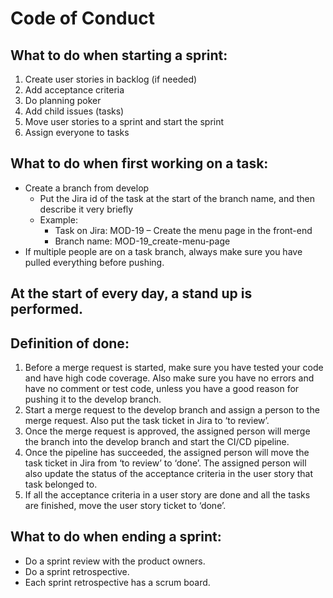 # Code of Conduct
## What to do when starting a sprint:
1. Create user stories in backlog (if needed)
2. Add acceptance criteria
3. Do planning poker
4. Add child issues (tasks)
5. Move user stories to a sprint and start the sprint
6. Assign everyone to tasks

## What to do when first working on a task:
- Create a branch from develop   
	- Put the Jira id of the task at the start of the branch name, and then describe it very briefly
    - Example:
		- Task on Jira: MOD-19 – Create the menu page in the front-end  
		- Branch name: MOD-19_create-menu-page
- If multiple people are on a task branch, always make sure you have pulled everything before pushing.
  
## At the start of every day, a stand up is performed.

  

## Definition of done:
1. Before a merge request is started, make sure you have tested your code and have high code coverage. Also make sure you have no errors and have no comment or test code, unless you have a good reason for pushing it to the develop branch.
2. Start a merge request to the develop branch and assign a person to the merge request. Also put the task ticket in Jira to ‘to review’.
3. Once the merge request is approved, the assigned person will merge the branch into the develop branch and start the CI/CD pipeline.
4. Once the pipeline has succeeded, the assigned person will move the task ticket in Jira from ‘to review’ to ‘done’. The assigned person will also update the status of the acceptance criteria in the user story that task belonged to.
5. If all the acceptance criteria in a user story are done and all the tasks are finished, move the user story ticket to ‘done’.
  
## What to do when ending a sprint:
- Do a sprint review with the product owners.
- Do a sprint retrospective.
- Each sprint retrospective has a scrum board.